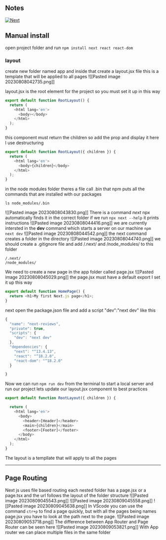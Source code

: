 ## Notes
[![Next](https://d604h6pkko9r0.cloudfront.net/wp-content/uploads/2021/03/29113740/nextjs-cover.jpg)](https://nextjs.org/)
## Manual install

open project folder and run `npm install next react react-dom`

### layout

create new folder named app and inside that create a layout.jsx file
this is a template that will be applied to all pages
![[Pasted image 20230808042735.png]]

layout.jsx is the root element for the project so you must set it up in this way
```js
export default function RootLayout() {
  return (
    <html lang='en'>
      <body></body>
    </html>
  );
}
```
this component must return the children so add the prop and display it
here I use destructuring
```js
export default function RootLayout({ children }) {
  return (
    <html lang='en'>
      <body>{children}</body>
    </html>
  );
}
```
in the node modules folder theres a file call .bin that npm puts all the commands that are installed with our packages
```
ls node_modules/.bin  
```
![[Pasted image 20230808043830.png]]
There is a command *next* npx automatically finds it in the correct folder if we run `npx next --help` it prints instructions
![[Pasted image 20230808044416.png]]
we are currently intersted in the **dev** command which starts a server on our machine
`npm next dev`
![[Pasted image 20230808044542.png]]
the next command creates a folder in the directory
![[Pasted image 20230808044740.png]]
we should create a .gitignore file and add /.next/ and /node_modules/ to this folder
```
/.next/
/node_modules/
```

We need to create a new page in the app folder called page.jsx
![[Pasted image 20230808045029.png]]
the page.jsx must have a default export I set it up this way
```js
export default function HomePage() {
  return <h1>My first Next.js page</h1>;
}
```
next open the package.json file and add a script "dev":"next dev" like this
```js
{
  "name": "next-reviews",
  "private": true,
  "scripts": {
    "dev": "next dev"
  },
  "dependencies": {
    "next": "^13.4.13",
    "react": "^18.2.0",
    "react-dom": "^18.2.0"
  }

}
```
Now we can run `npm run dev` from the terminal to start a local server and run our project
lets update our layout.jsx component to best practices
```jsx
export default function RootLayout({ children }) {

  return (
    <html lang='en'>
      <body>
        <header>[Header]</header>
        <main>{children}</main>
        <footer>[Footer]</footer>
      </body>
    </html>
  );
}
```
The layout is a templlate that will apply to all the pages

---
## Page Routing

Next js uses file based routing each nested folder has a page.jsx or a page.tsx and the url follows the layout of the folder structure
![[Pasted image 20230809045543.png]]
![[Pasted image 20230809045558.png]]
![[Pasted image 20230809045638.png]]
In VScode you can use the command `ctr+p` to find a page quickly, but with all the pages being names page.jsx you have to look at the path next to the page. 
![[Pasted image 20230809053718.png]]
The difference between App Router and Page Router can be seen here
![[Pasted image 20230809053821.png]]
With App router we can place multiple files in the same folder

